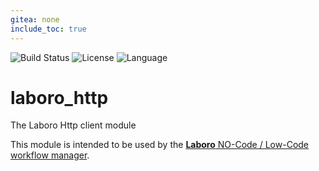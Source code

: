 ```yaml
---
gitea: none
include_toc: true
---
```

![Build Status](https://drone.mcos.nc/api/badges/laboro/laboro_http/status.svg) ![License](https://img.shields.io/static/v1?label=license&color=orange&message=MIT) ![Language](https://img.shields.io/static/v1?label=language&color=informational&message=Python)

# laboro_http

The Laboro Http client module

This module is intended to be used by the [**Laboro** NO-Code / Low-Code workflow manager](https://git.mcos.nc/laboro/laboro).